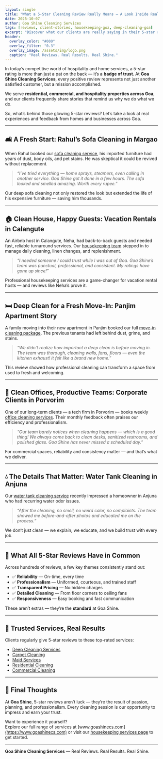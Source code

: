 ```yaml
---
layout: single
title: "What a 5-Star Cleaning Review Really Means — A Look Inside Real Customer Feedback in Goa"
date: 2025-10-07
author: Goa Shine Cleaning Services
tags: [reviews, client-stories, housekeeping-goa, deep-cleaning-goa]
excerpt: "Discover what our clients are really saying in their 5-star reviews and how Goa Shine is redefining professional cleaning in Goa."
header:
  overlay_color: "#000"
  overlay_filter: "0.3"
  overlay_image: /assets/img/logo.png
  caption: "Real Reviews. Real Results. Real Shine."
---
```


In today’s competitive world of hospitality and home services, a 5-star rating is more than just a pat on the back — it’s a **badge of trust**. At **Goa Shine Cleaning Services**, every positive review represents not just another satisfied customer, but a mission accomplished.

We serve **residential, commercial, and hospitality properties across Goa**, and our clients frequently share stories that remind us why we do what we do.

So, what’s behind those glowing 5-star reviews? Let’s take a look at real experiences and feedback from homes and businesses across Goa.

---

## 🛋️ A Fresh Start: Rahul’s Sofa Cleaning in Margao

When Rahul booked our [sofa cleaning service](https://www.goashinecs.com/sofa-cleaning-services-goa.html), his imported furniture had years of dust, body oils, and pet stains. He was skeptical it could be revived without replacement.

> _“I’ve tried everything — home sprays, steamers, even calling in another service. Goa Shine got it done in a few hours. The sofa looked and smelled amazing. Worth every rupee.”_

Our deep sofa cleaning not only restored the look but extended the life of his expensive furniture — saving him thousands.

---

## 🏠 Clean House, Happy Guests: Vacation Rentals in Calangute

An Airbnb host in Calangute, Neha, had back-to-back guests and needed fast, reliable turnaround services. Our [housekeeping team](https://www.goashinecs.com/housekeeping-services-goa.html) stepped in to manage daily cleaning, linen changes, and replenishment.

> _“I needed someone I could trust while I was out of Goa. Goa Shine’s team was punctual, professional, and consistent. My ratings have gone up since!”_

Professional housekeeping services are a game-changer for vacation rental hosts — and reviews like Neha’s prove it.

---

## 🛏️ Deep Clean for a Fresh Move-In: Panjim Apartment Story

A family moving into their new apartment in Panjim booked our full [move-in cleaning package](https://www.goashinecs.com/move-in-move-out-cleaning-goa.html). The previous tenants had left behind dust, grime, and stains.

> _“We didn’t realize how important a deep clean is before moving in. The team was thorough, cleaning walls, fans, floors — even the kitchen exhaust! It felt like a brand new home.”_

This review showed how professional cleaning can transform a space from used to fresh and welcoming.

---

## 🏢 Clean Offices, Productive Teams: Corporate Clients in Porvorim

One of our long-term clients — a tech firm in Porvorim — books weekly [office cleaning services](https://www.goashinecs.com/office-cleaning-services-goa.html). Their monthly feedback often praises our efficiency and professionalism.

> _“Our team barely notices when cleaning happens — which is a good thing! We always come back to clean desks, sanitized restrooms, and polished glass. Goa Shine has never missed a scheduled day.”_

For commercial spaces, reliability and consistency matter — and that’s what we deliver.

---

## 💧 The Details That Matter: Water Tank Cleaning in Anjuna

Our [water tank cleaning service](https://www.goashinecs.com/water-tank-cleaning-goa.html) recently impressed a homeowner in Anjuna who had recurring water odor issues.

> _“After the cleaning, no smell, no weird color, no complaints. The team showed me before-and-after photos and educated me on the process.”_

We don’t just clean — we explain, we educate, and we build trust with every job.

---

## 🧼 What All 5-Star Reviews Have in Common

Across hundreds of reviews, a few key themes consistently stand out:

- ✅ **Reliability** — On-time, every time  
- ✅ **Professionalism** — Uniformed, courteous, and trained staff  
- ✅ **Transparent Pricing** — No hidden charges  
- ✅ **Detailed Cleaning** — From floor corners to ceiling fans  
- ✅ **Responsiveness** — Easy booking and fast communication  

These aren’t extras — they’re the **standard** at Goa Shine.

---

## 🧾 Trusted Services, Real Results

Clients regularly give 5-star reviews to these top-rated services:

- [Deep Cleaning Services](https://www.goashinecs.com/deep-cleaning-services-goa.html)  
- [Carpet Cleaning](https://www.goashinecs.com/carpet-cleaning-services-goa.html)  
- [Maid Services](https://www.goashinecs.com/maid-services-goa.html)  
- [Residential Cleaning](https://www.goashinecs.com/residential-cleaning-services-goa.html)  
- [Commercial Cleaning](https://www.goashinecs.com/commercial-cleaning-services-goa.html)

---

## 🙌 Final Thoughts

At **Goa Shine**, 5-star reviews aren’t luck — they’re the result of passion, planning, and professionalism. Every cleaning session is our opportunity to impress and earn your trust.

Want to experience it yourself?  
Explore our full range of services at [www.goashinecs.com](https://www.goashinecs.com) or visit our [housekeeping services page](https://www.goashinecs.com/housekeeping-services-goa.html) to get started.

---

**Goa Shine Cleaning Services** — Real Reviews. Real Results. Real Shine.
